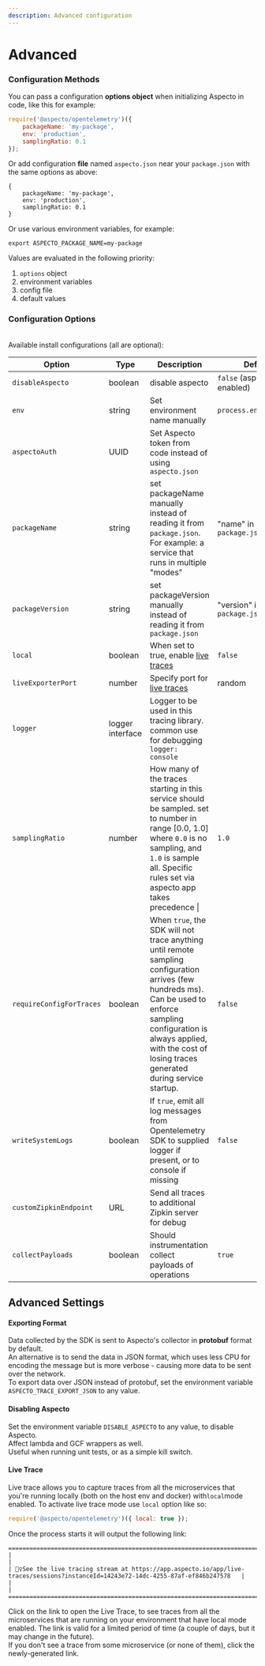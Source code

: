 ```yaml
---
description: Advanced configuration
---
```


# Advanced

### Configuration Methods

You can pass a configuration **options object** when initializing Aspecto in code, like this for example:

```javascript
require('@aspecto/opentelemetry')({
    packageName: 'my-package',
    env: 'production',
    samplingRatio: 0.1
});
```

Or add configuration **file** named `aspecto.json` near your `package.json` with the same options as above:

```
{
    packageName: 'my-package',
    env: 'production',
    samplingRatio: 0.1
}
```

Or use various environment variables, for example:

```
export ASPECTO_PACKAGE_NAME=my-package
```

Values are evaluated in the following priority:

1. `options` object
2. environment variables
3. config file
4. default values

### Configuration Options

\
Available install configurations (all are optional):

| Option                   | Type             | Description                                                                                                                                                                                                                                   | Default                     |
| ------------------------ | ---------------- | --------------------------------------------------------------------------------------------------------------------------------------------------------------------------------------------------------------------------------------------- | --------------------------- |
| `disableAspecto`         | boolean          | disable aspecto                                                                                                                                                                                                                               | `false` (aspecto enabled)   |
| `env`                    | string           | Set environment name manually                                                                                                                                                                                                                 | `process.env.NODE_ENV`      |
| `aspectoAuth`            | UUID             | Set Aspecto token from code instead of using `aspecto.json`                                                                                                                                                                                   |                             |
| `packageName`            | string           | set packageName manually instead of reading it from `package.json`. For example: a service that runs in multiple "modes"                                                                                                                      | "name" in `package.json`    |
| `packageVersion`         | string           | set packageVersion manually instead of reading it from `package.json`                                                                                                                                                                         | "version" in `package.json` |
| `local`                  | boolean          | When set to true, enable [live traces](https://www.npmjs.com/package/@aspecto/opentelemetry#live-traces)                                                                                                                                      | `false`                     |
| `liveExporterPort`       | number           | Specify port for [live traces](https://www.npmjs.com/package/@aspecto/opentelemetry#live-traces)                                                                                                                                              | random                      |
| `logger`                 | logger interface | Logger to be used in this tracing library. common use for debugging `logger: console`                                                                                                                                                         |                             |
| `samplingRatio`          | number           | How many of the traces starting in this service should be sampled. set to number in range \[0.0, 1.0] where `0.0` is no sampling, and `1.0` is sample all. Specific rules set via aspecto app takes precedence \|                             | `1.0`                       |
| `requireConfigForTraces` | boolean          | When `true`, the SDK will not trace anything until remote sampling configuration arrives (few hundreds ms). Can be used to enforce sampling configuration is always applied, with the cost of losing traces generated during service startup. | `false`                     |
| `writeSystemLogs`        | boolean          | If `true`, emit all log messages from Opentelemetry SDK to supplied logger if present, or to console if missing                                                                                                                               | `false`                     |
| `customZipkinEndpoint`   | URL              | Send all traces to additional Zipkin server for debug                                                                                                                                                                                         |                             |
| `collectPayloads`        | boolean          | Should instrumentation collect payloads of operations                                                                                                                                                                                         | `true`                      |

## Advanced Settings

#### Exporting Format

Data collected by the SDK is sent to Aspecto's collector in **protobuf** format by default. \
An alternative is to send the data in JSON format, which uses less CPU for encoding the message but is more verbose - causing more data to be sent over the network. \
To export data over JSON instead of protobuf, set the environment variable  `ASPECTO_TRACE_EXPORT_JSON` to any value.

#### Disabling Aspecto

Set the environment variable `DISABLE_ASPECTO` to any value, to disable Aspecto.\
Affect lambda and GCF wrappers as well.\
Useful when running unit tests, or as a simple kill switch.

#### &#x20;**Live Trace**

Live trace allows you to capture traces from all the microservices that you're running locally (both on the host env and docker) with`local`mode enabled. To activate live trace mode use `local` option like so:

```javascript
require('@aspecto/opentelemetry')({ local: true });
```

&#x20;Once the process starts it will output the following link:

```
=====================================================================================================================================
|                                                                                                                                   |
| 🕵️‍♀️See the live tracing stream at https://app.aspecto.io/app/live-traces/sessions?instanceId=14243e72-14dc-4255-87af-ef846b247578   |
|                                                                                                                                   |
=====================================================================================================================================
```

Click on the link to open the Live Trace, to see traces from all the microservices that are running on your environment that have local mode enabled. The link is valid for a limited period of time (a couple of days, but it may change in the future). \
If you don't see a trace from some microservice (or none of them), click the newly-generated link.

##
